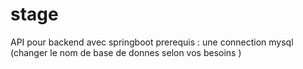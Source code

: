 # stage
API pour backend avec springboot 
prerequis : 
  une connection mysql (changer le nom de base de donnes selon vos besoins )
  
